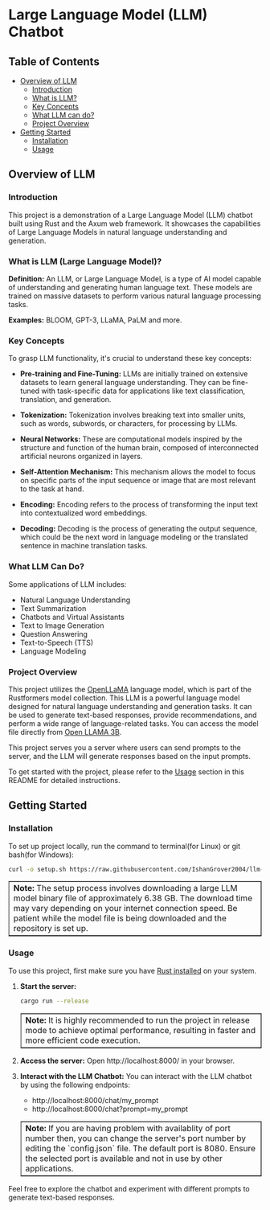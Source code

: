 # Large Language Model (LLM) Chatbot

## Table of Contents

- [Overview of LLM](#overview-of-llm)
  - [Introduction](#introduction)
  - [What is LLM?](<#what-is-llm-(large-language-model)?>)
  - [Key Concepts](#key-concepts)
  - [What LLM can do?](#what-llm-can-do)
  - [Project Overview](#project-overview)
- [Getting Started](#getting-started)
  - [Installation](#installation)
  - [Usage](#usage)
    <!-- - [Contributing](#contributing) -->
    <!-- - [License](#license) -->

## Overview of LLM

### Introduction

This project is a demonstration of a Large Language Model (LLM) chatbot built using Rust and the Axum web framework. It showcases the capabilities of Large Language Models in natural language understanding and generation.

### What is LLM (Large Language Model)?

**Definition:** An LLM, or Large Language Model, is a type of AI model capable of understanding and generating human language text. These models are trained on massive datasets to perform various natural language processing tasks.

**Examples:** BLOOM, GPT-3, LLaMA, PaLM and more.

### Key Concepts

To grasp LLM functionality, it's crucial to understand these key concepts:

- **Pre-training and Fine-Tuning:** LLMs are initially trained on extensive datasets to learn general language understanding. They can be fine-tuned with task-specific data for applications like text classification, translation, and generation.

- **Tokenization:** Tokenization involves breaking text into smaller units, such as words, subwords, or characters, for processing by LLMs.

- **Neural Networks:** These are computational models inspired by the structure and function of the human brain, composed of interconnected artificial neurons organized in layers.

- **Self-Attention Mechanism:** This mechanism allows the model to focus on specific parts of the input sequence or image that are most relevant to the task at hand.

- **Encoding:** Encoding refers to the process of transforming the input text into contextualized word embeddings.

- **Decoding:** Decoding is the process of generating the output sequence, which could be the next word in language modeling or the translated sentence in machine translation tasks.

### What LLM Can Do?

Some applications of LLM includes:

- Natural Language Understanding
- Text Summarization
- Chatbots and Virtual Assistants
- Text to Image Generation
- Question Answering
- Text-to-Speech (TTS)
- Language Modeling

### Project Overview

This project utilizes the [OpenLLaMA](https://huggingface.co/rustformers/open-llama-ggml) language model, which is part of the Rustformers model collection.
This LLM is a powerful language model designed for natural language understanding and generation tasks. It can be used to generate text-based responses, provide recommendations, and perform a wide range of language-related tasks.
You can access the model file directly from [Open LLAMA 3B](https://huggingface.co/rustformers/open-llama-ggml/resolve/main/open_llama_3b-f16.bin).

This project serves you a server where users can send prompts to the server, and the LLM will generate responses based on the input prompts.

To get started with the project, please refer to the [Usage](#usage) section in this README for detailed instructions.

## Getting Started

### Installation

To set up project locally, run the command to terminal(for Linux) or git bash(for Windows):

```bash
curl -o setup.sh https://raw.githubusercontent.com/IshanGrover2004/llm-chat/master/setup.sh && chmod +x setup.h && ./setup.sh
```

<table border="1">
    <tr>
        <td><b>Note:</b> The setup process involves downloading a large LLM model binary file of approximately 6.38 GB. The download time may vary depending on your internet connection speed. Be patient while the model file is being downloaded and the repository is set up.</td>
    </tr>
</table>

### Usage

To use this project, first make sure you have [Rust installed](https://www.rust-lang.org/tools/install) on your system.

1. **Start the server:**

   ```bash
   cargo run --release
   ```

   <table border="1">
       <tr>
           <td><b>Note:</b> It is highly recommended to run the project in release mode to achieve optimal performance, resulting in faster and more efficient code execution.</td>
       </tr>
   </table>

2. **Access the server:**
   Open http://localhost:8000/ in your browser.

3. **Interact with the LLM Chatbot:**
   You can interact with the LLM chatbot by using the following endpoints:
   - http://localhost:8000/chat/my_prompt
   - http://localhost:8000/chat?prompt=my_prompt
   <table border="1">
       <tr>
           <td><b>Note:</b> If you are having problem with availablity of port number then, you can change the server's port number by editing the `config.json` file. The default port is 8080. Ensure the selected port is available and not in use by other applications.</td>
       </tr>
   </table>

Feel free to explore the chatbot and experiment with different prompts to generate text-based responses.
